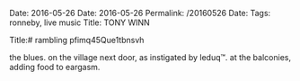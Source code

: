 Date: 2016-05-26
Date: 2016-05-26
Permalink: /20160526
Date: 
Tags: ronneby, live music
Title: TONY WINN
  
Title:# rambling pfimq45Que1tbnsvh  
  
the blues. on the village next door, as instigated by leduq™. at the balconies, adding food to eargasm.  
